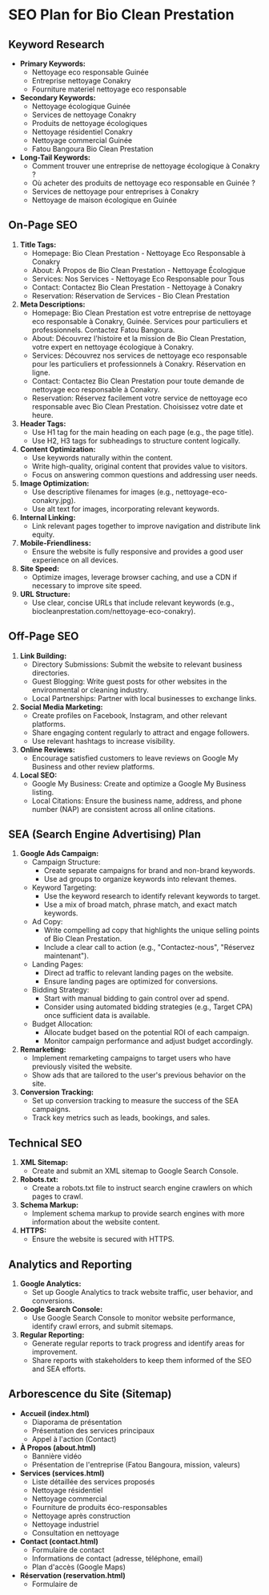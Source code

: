 # SEO Plan for Bio Clean Prestation

## Keyword Research

*   **Primary Keywords:**
    *   Nettoyage eco responsable Guinée
    *   Entreprise nettoyage Conakry
    *   Fourniture materiel nettoyage eco responsable
*   **Secondary Keywords:**
    *   Nettoyage écologique Guinée
    *   Services de nettoyage Conakry
    *   Produits de nettoyage écologiques
    *   Nettoyage résidentiel Conakry
    *   Nettoyage commercial Guinée
    *   Fatou Bangoura Bio Clean Prestation
*   **Long-Tail Keywords:**
    *   Comment trouver une entreprise de nettoyage écologique à Conakry ?
    *   Où acheter des produits de nettoyage eco responsable en Guinée ?
    *   Services de nettoyage pour entreprises à Conakry
    *   Nettoyage de maison écologique en Guinée

## On-Page SEO

1.  **Title Tags:**
    *   Homepage: Bio Clean Prestation - Nettoyage Eco Responsable à Conakry
    *   About: À Propos de Bio Clean Prestation - Nettoyage Écologique
    *   Services: Nos Services - Nettoyage Eco Responsable pour Tous
    *   Contact: Contactez Bio Clean Prestation - Nettoyage à Conakry
    *   Reservation: Réservation de Services - Bio Clean Prestation
2.  **Meta Descriptions:**
    *   Homepage: Bio Clean Prestation est votre entreprise de nettoyage eco responsable à Conakry, Guinée. Services pour particuliers et professionnels. Contactez Fatou Bangoura.
    *   About: Découvrez l'histoire et la mission de Bio Clean Prestation, votre expert en nettoyage écologique à Conakry.
    *   Services: Découvrez nos services de nettoyage eco responsable pour les particuliers et professionnels à Conakry. Réservation en ligne.
    *   Contact: Contactez Bio Clean Prestation pour toute demande de nettoyage eco responsable à Conakry.
    *   Reservation: Réservez facilement votre service de nettoyage eco responsable avec Bio Clean Prestation. Choisissez votre date et heure.
3.  **Header Tags:**
    *   Use H1 tag for the main heading on each page (e.g., the page title).
    *   Use H2, H3 tags for subheadings to structure content logically.
4.  **Content Optimization:**
    *   Use keywords naturally within the content.
    *   Write high-quality, original content that provides value to visitors.
    *   Focus on answering common questions and addressing user needs.
5.  **Image Optimization:**
    *   Use descriptive filenames for images (e.g., nettoyage-eco-conakry.jpg).
    *   Use alt text for images, incorporating relevant keywords.
6.  **Internal Linking:**
    *   Link relevant pages together to improve navigation and distribute link equity.
7.  **Mobile-Friendliness:**
    *   Ensure the website is fully responsive and provides a good user experience on all devices.
8.  **Site Speed:**
    *   Optimize images, leverage browser caching, and use a CDN if necessary to improve site speed.
9.  **URL Structure:**
    *   Use clear, concise URLs that include relevant keywords (e.g., biocleanprestation.com/nettoyage-eco-conakry).

## Off-Page SEO

1.  **Link Building:**
    *   Directory Submissions: Submit the website to relevant business directories.
    *   Guest Blogging: Write guest posts for other websites in the environmental or cleaning industry.
    *   Local Partnerships: Partner with local businesses to exchange links.
2.  **Social Media Marketing:**
    *   Create profiles on Facebook, Instagram, and other relevant platforms.
    *   Share engaging content regularly to attract and engage followers.
    *   Use relevant hashtags to increase visibility.
3.  **Online Reviews:**
    *   Encourage satisfied customers to leave reviews on Google My Business and other review platforms.
4.  **Local SEO:**
    *   Google My Business: Create and optimize a Google My Business listing.
    *   Local Citations: Ensure the business name, address, and phone number (NAP) are consistent across all online citations.

## SEA (Search Engine Advertising) Plan

1.  **Google Ads Campaign:**
    *   Campaign Structure:
        *   Create separate campaigns for brand and non-brand keywords.
        *   Use ad groups to organize keywords into relevant themes.
    *   Keyword Targeting:
        *   Use the keyword research to identify relevant keywords to target.
        *   Use a mix of broad match, phrase match, and exact match keywords.
    *   Ad Copy:
        *   Write compelling ad copy that highlights the unique selling points of Bio Clean Prestation.
        *   Include a clear call to action (e.g., "Contactez-nous", "Réservez maintenant").
    *   Landing Pages:
        *   Direct ad traffic to relevant landing pages on the website.
        *   Ensure landing pages are optimized for conversions.
    *   Bidding Strategy:
        *   Start with manual bidding to gain control over ad spend.
        *   Consider using automated bidding strategies (e.g., Target CPA) once sufficient data is available.
    *   Budget Allocation:
        *   Allocate budget based on the potential ROI of each campaign.
        *   Monitor campaign performance and adjust budget accordingly.
2.  **Remarketing:**
    *   Implement remarketing campaigns to target users who have previously visited the website.
    *   Show ads that are tailored to the user's previous behavior on the site.
3.  **Conversion Tracking:**
    *   Set up conversion tracking to measure the success of the SEA campaigns.
    *   Track key metrics such as leads, bookings, and sales.

## Technical SEO

1.  **XML Sitemap:**
    *   Create and submit an XML sitemap to Google Search Console.
2.  **Robots.txt:**
    *   Create a robots.txt file to instruct search engine crawlers on which pages to crawl.
3.  **Schema Markup:**
    *   Implement schema markup to provide search engines with more information about the website content.
4.  **HTTPS:**
    *   Ensure the website is secured with HTTPS.

## Analytics and Reporting

1.  **Google Analytics:**
    *   Set up Google Analytics to track website traffic, user behavior, and conversions.
2.  **Google Search Console:**
    *   Use Google Search Console to monitor website performance, identify crawl errors, and submit sitemaps.
3.  **Regular Reporting:**
    *   Generate regular reports to track progress and identify areas for improvement.
    *   Share reports with stakeholders to keep them informed of the SEO and SEA efforts.

## Arborescence du Site (Sitemap)

*   **Accueil (index.html)**
    *   Diaporama de présentation
    *   Présentation des services principaux
    *   Appel à l'action (Contact)
*   **À Propos (about.html)**
    *   Bannière vidéo
    *   Présentation de l'entreprise (Fatou Bangoura, mission, valeurs)
*   **Services (services.html)**
    *   Liste détaillée des services proposés
    *   Nettoyage résidentiel
    *   Nettoyage commercial
    *   Fourniture de produits éco-responsables
    *   Nettoyage après construction
    *   Nettoyage industriel
    *   Consultation en nettoyage
*   **Contact (contact.html)**
    *   Formulaire de contact
    *   Informations de contact (adresse, téléphone, email)
    *   Plan d'accès (Google Maps)
*   **Réservation (reservation.html)**
    *   Formulaire de

